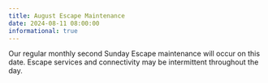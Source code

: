 ```yaml
---
title: August Escape Maintenance 
date: 2024-08-11 08:00:00
informational: true
---
```


Our regular monthly second Sunday Escape maintenance will occur on this date. Escape services and connectivity may be intermittent throughout the day.
